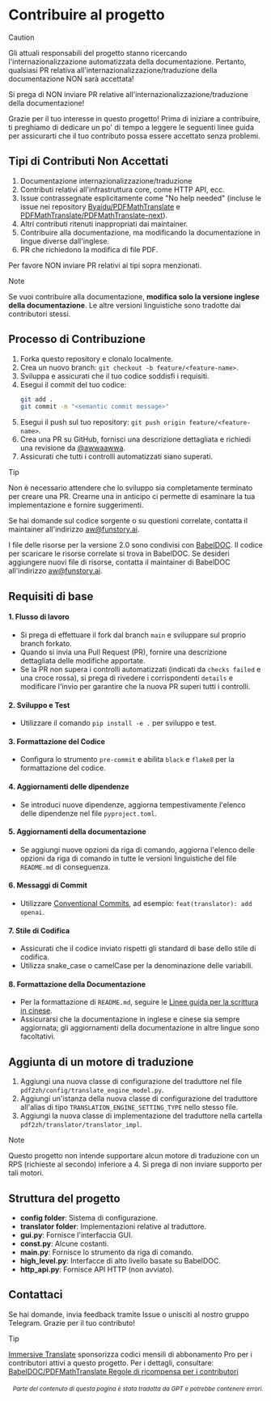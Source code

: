 # Contribuire al progetto

> [!CAUTION]
>
> Gli attuali responsabili del progetto stanno ricercando l'internazionalizzazione automatizzata della documentazione. Pertanto, qualsiasi PR relativa all'internazionalizzazione/traduzione della documentazione NON sarà accettata!
>
> Si prega di NON inviare PR relative all'internazionalizzazione/traduzione della documentazione!

Grazie per il tuo interesse in questo progetto! Prima di iniziare a contribuire, ti preghiamo di dedicare un po' di tempo a leggere le seguenti linee guida per assicurarti che il tuo contributo possa essere accettato senza problemi.

## Tipi di Contributi Non Accettati

1. Documentazione internazionalizzazione/traduzione
2. Contributi relativi all'infrastruttura core, come HTTP API, ecc.
3. Issue contrassegnate esplicitamente come "No help needed" (incluse le issue nei repository [Byaidu/PDFMathTranslate](Byaidu/PDFMathTranslate) e [PDFMathTranslate/PDFMathTranslate-next](PDFMathTranslate/PDFMathTranslate-next)).
4. Altri contributi ritenuti inappropriati dai maintainer.
5. Contribuire alla documentazione, ma modificando la documentazione in lingue diverse dall'inglese.
6. PR che richiedono la modifica di file PDF.

Per favore NON inviare PR relativi ai tipi sopra menzionati.

> [!NOTE]
>
> Se vuoi contribuire alla documentazione, **modifica solo la versione inglese della documentazione**. Le altre versioni linguistiche sono tradotte dai contributori stessi.

## Processo di Contribuzione

1. Forka questo repository e clonalo localmente.
2. Crea un nuovo branch: `git checkout -b feature/<feature-name>`.
3. Sviluppa e assicurati che il tuo codice soddisfi i requisiti.
4. Esegui il commit del tuo codice:
   ```bash
   git add .
   git commit -m "<semantic commit message>"
   ```
5. Esegui il push sul tuo repository: `git push origin feature/<feature-name>`.
6. Crea una PR su GitHub, fornisci una descrizione dettagliata e richiedi una revisione da [@awwaawwa](https://github.com/awwaawwa).
7. Assicurati che tutti i controlli automatizzati siano superati.

> [!TIP]
>
> Non è necessario attendere che lo sviluppo sia completamente terminato per creare una PR. Crearne una in anticipo ci permette di esaminare la tua implementazione e fornire suggerimenti.
>
> Se hai domande sul codice sorgente o su questioni correlate, contatta il maintainer all'indirizzo aw@funstory.ai.
>
> I file delle risorse per la versione 2.0 sono condivisi con [BabelDOC](https://github.com/funstory-ai/BabelDOC). Il codice per scaricare le risorse correlate si trova in BabelDOC. Se desideri aggiungere nuovi file di risorse, contatta il maintainer di BabelDOC all'indirizzo aw@funstory.ai.

## Requisiti di base

<h4 id="sop">1. Flusso di lavoro</h4>

   - Si prega di effettuare il fork dal branch `main` e sviluppare sul proprio branch forkato.
   - Quando si invia una Pull Request (PR), fornire una descrizione dettagliata delle modifiche apportate.
   - Se la PR non supera i controlli automatizzati (indicati da `checks failed` e una croce rossa), si prega di rivedere i corrispondenti `details` e modificare l'invio per garantire che la nuova PR superi tutti i controlli.


<h4 id="dev&test">2. Sviluppo e Test</h4>

   - Utilizzare il comando `pip install -e .` per sviluppo e test.


<h4 id="formato">3. Formattazione del Codice</h4>

   - Configura lo strumento `pre-commit` e abilita `black` e `flake8` per la formattazione del codice.


<h4 id="requpdate">4. Aggiornamenti delle dipendenze</h4>

   - Se introduci nuove dipendenze, aggiorna tempestivamente l'elenco delle dipendenze nel file `pyproject.toml`.


<h4 id="docupdate">5. Aggiornamenti della documentazione</h4>

   - Se aggiungi nuove opzioni da riga di comando, aggiorna l'elenco delle opzioni da riga di comando in tutte le versioni linguistiche del file `README.md` di conseguenza.


<h4 id="commitmsg">6. Messaggi di Commit</h4>

   - Utilizzare [Conventional Commits](https://www.conventionalcommits.org/en/v1.0.0/), ad esempio: `feat(translator): add openai`.


<h4 id="codestyle">7. Stile di Codifica</h4>

   - Assicurati che il codice inviato rispetti gli standard di base dello stile di codifica.
   - Utilizza snake_case o camelCase per la denominazione delle variabili.


<h4 id="doctypo">8. Formattazione della Documentazione</h4>

   - Per la formattazione di `README.md`, seguire le [Linee guida per la scrittura in cinese](https://github.com/sparanoid/chinese-copywriting-guidelines).
   - Assicurarsi che la documentazione in inglese e cinese sia sempre aggiornata; gli aggiornamenti della documentazione in altre lingue sono facoltativi.

## Aggiunta di un motore di traduzione

1. Aggiungi una nuova classe di configurazione del traduttore nel file `pdf2zh/config/translate_engine_model.py`.
2. Aggiungi un'istanza della nuova classe di configurazione del traduttore all'alias di tipo `TRANSLATION_ENGINE_SETTING_TYPE` nello stesso file.
3. Aggiungi la nuova classe di implementazione del traduttore nella cartella `pdf2zh/translator/translator_impl`.

> [!NOTE]
>
> Questo progetto non intende supportare alcun motore di traduzione con un RPS (richieste al secondo) inferiore a 4. Si prega di non inviare supporto per tali motori.

## Struttura del progetto

- **config folder**: Sistema di configurazione.
- **translator folder**: Implementazioni relative al traduttore.
- **gui.py**: Fornisce l'interfaccia GUI.
- **const.py**: Alcune costanti.
- **main.py**: Fornisce lo strumento da riga di comando.
- **high_level.py**: Interfacce di alto livello basate su BabelDOC.
- **http_api.py**: Fornisce API HTTP (non avviato).

## Contattaci

Se hai domande, invia feedback tramite Issue o unisciti al nostro gruppo Telegram. Grazie per il tuo contributo!

> [!TIP]
>
> [Immersive Translate](https://immersivetranslate.com) sponsorizza codici mensili di abbonamento Pro per i contributori attivi a questo progetto. Per i dettagli, consultare: [BabelDOC/PDFMathTranslate Regole di ricompensa per i contributori](https://funstory-ai.github.io/BabelDOC/CONTRIBUTOR_REWARD/)

<div align="right"> 
<h6><small>Parte del contenuto di questa pagina è stata tradotta da GPT e potrebbe contenere errori.</small></h6>